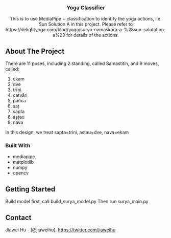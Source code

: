
<h3 align="center">Yoga Classifier</h3>

  <p align="center">
    This is to use MediaPipe + classification to identify the yoga actions, i.e. Sun Solution A in this project. Please refer to  https://delightyoga.com/blog/yoga/surya-namaskara-a-%28sun-salutation-a%29 for details of the actions.
  </p>
</div>

<!-- ABOUT THE PROJECT -->
## About The Project

There are 11 poses, including 2 standing, called Samastitih,  and 9 moves, called:

1. ekam 
2. dve
3. trīṇi
4. catvāri
5. pañca
6. ṣaṭ
7. sapta
8. aṣṭau
9. nava

In this design, we treat sapta=trini, astau=dve, nava=ekam

### Built With

* mediapipe
* matplotlib
* numpy
* opencv

<!-- GETTING STARTED -->
## Getting Started
Build model first, call build_surya_model.py
Then run surya_main.py

<!-- CONTACT -->
## Contact

Jiawei Hu - [@jiaweihu], https://twitter.com/jiaweihu



